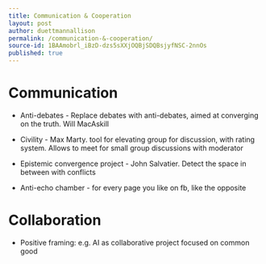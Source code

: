 ```yaml
---
title: Communication & Cooperation
layout: post
author: duettmannallison
permalink: /communication-&-cooperation/
source-id: 1BAAmobrl_iBzD-dzs5sXXjOQBjSDQBsjyfNSC-2nnOs
published: true
---
```

# Communication

* Anti-debates - Replace debates with anti-debates, aimed at converging on the truth. Will MacAskill

* Civility -  Max Marty. tool for elevating group for discussion, with rating system. Allows to meet for small group discussions with moderator

* Epistemic convergence project - John Salvatier. Detect the space in between with conflicts

* Anti-echo chamber - for every page you like on fb, like the opposite

# Collaboration

* Positive framing: e.g. AI as collaborative project focused on common good

